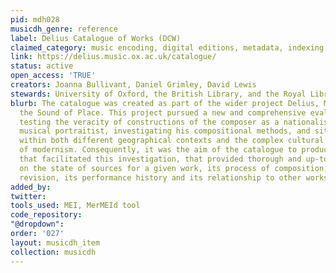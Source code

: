 ```yaml
---
pid: mdh028
musicdh_genre: reference
label: Delius Catalogue of Works (DCW)
claimed_category: music encoding, digital editions, metadata, indexing
link: https://delius.music.ox.ac.uk/catalogue/
status: active
open_access: 'TRUE'
creators: Joanna Bullivant, Daniel Grimley, David Lewis
stewards: University of Oxford, the British Library, and the Royal Library, Denmark
blurb: The catalogue was created as part of the wider project Delius, Modernism, and
  the Sound of Place. This project pursued a new and comprehensive evaluation of Delius,
  testing the veracity of constructions of the composer as a nationalist and rhapsodic
  musical portraitist, investigating his compositional methods, and situating him
  within both different geographical contexts and the complex cultural phenomenon
  of modernism. Consequently, it was the aim of the catalogue to produce a resource
  that facilitated this investigation, that provided thorough and up-to-date information
  on the state of sources for a given work, its process of composition, editing, and
  revision, its performance history and its relationship to other works.
added_by: 
twitter: 
tools_used: MEI, MerMEId tool
code_repository: 
"@dropdown": 
order: '027'
layout: musicdh_item
collection: musicdh
---
```

